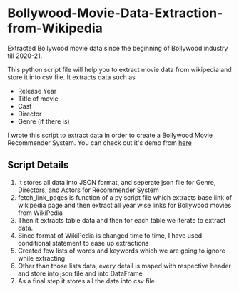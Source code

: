 # Bollywood-Movie-Data-Extraction-from-Wikipedia
Extracted Bollywood movie data since the beginning of Bollywood industry till 2020-21.

This python script file will help you to extract movie data from wikipedia and store it into csv file.
It extracts data such as
<ul>
  <li>Release Year</li>
  <li>Title of movie</li>
  <li>Cast</li>
  <li>Director</li>
  <li>Genre (if there is)</li>
</ul>

I wrote this script to extract data in order to create a Bollywood Movie Recommender System. You can check out it's demo from <a href = "https://bollywoodrecommendation-system.herokuapp.com/">here</a>
## Script Details

<ol>
  <li>It stores all data into JSON format, and seperate json file for Genre, Directors, and Actors for Recommender System</li>
  <li>fetch_link_pages is function of a py script file which extracts base link of wikipedia page and then extract all year wise links for Bollywood movies from WikiPedia</li>
  <li>Then it extracts table data and then for each table we iterate to extract data.</li>
  <li>Since format of WikiPedia is changed time to time, I have used conditional statement to ease up extractions</li>
  <li>Created few lists of words and keywords which we are going to ignore while extracting</li>
  <li>Other than those lists data, every detail is maped with respective header and store into json file and into DataFrame</li>
  <li>As a final step it stores all the data into  csv file</li>
</ol>
